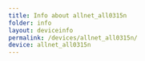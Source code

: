 ```yaml
---
title: Info about allnet_all0315n
folder: info
layout: deviceinfo
permalink: /devices/allnet_all0315n/
device: allnet_all0315n
---
```

